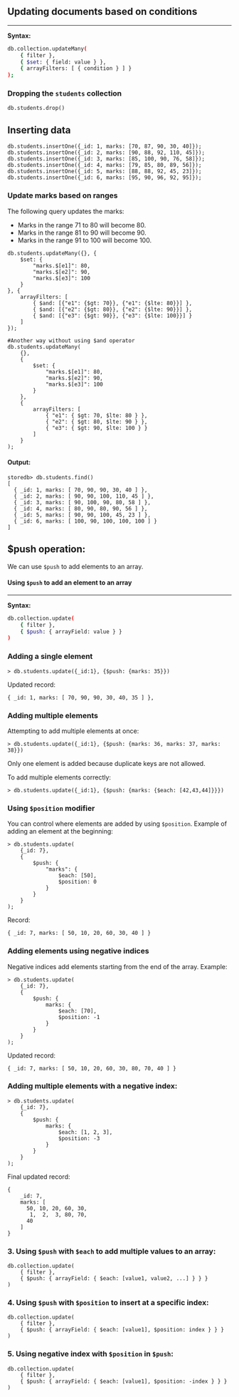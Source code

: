 ## Updating documents based on conditions
---
**Syntax:**
```bash
db.collection.updateMany(
    { filter },
    { $set: { field: value } },
    { arrayFilters: [ { condition } ] }
);
```

### Dropping the `students` collection
```shell
db.students.drop()
```

## Inserting data
```shell
db.students.insertOne({_id: 1, marks: [70, 87, 90, 30, 40]});   
db.students.insertOne({_id: 2, marks: [90, 88, 92, 110, 45]});   
db.students.insertOne({_id: 3, marks: [85, 100, 90, 76, 58]});   
db.students.insertOne({_id: 4, marks: [79, 85, 80, 89, 56]});   
db.students.insertOne({_id: 5, marks: [88, 88, 92, 45, 23]});   
db.students.insertOne({_id: 6, marks: [95, 90, 96, 92, 95]}); 
```

### Update marks based on ranges
The following query updates the marks:
- Marks in the range 71 to 80 will become 80.
- Marks in the range 81 to 90 will become 90.
- Marks in the range 91 to 100 will become 100.

```shell
db.students.updateMany({}, {
    $set: {
        "marks.$[e1]": 80,
        "marks.$[e2]": 90,
        "marks.$[e3]": 100
    }
}, {
    arrayFilters: [
        { $and: [{"e1": {$gt: 70}}, {"e1": {$lte: 80}}] },
        { $and: [{"e2": {$gt: 80}}, {"e2": {$lte: 90}}] },
        { $and: [{"e3": {$gt: 90}}, {"e3": {$lte: 100}}] }
    ]
});

#Another way without using $and operator
db.students.updateMany(  
    {},  
    {  
        $set: {  
            "marks.$[e1]": 80,  
            "marks.$[e2]": 90,  
            "marks.$[e3]": 100  
        }  
    },  
    {  
        arrayFilters: [  
            { "e1": { $gt: 70, $lte: 80 } },  
            { "e2": { $gt: 80, $lte: 90 } },  
            { "e3": { $gt: 90, $lte: 100 } }  
        ]  
    }  
);
```

#### Output:
```shell
storedb> db.students.find()
[
  { _id: 1, marks: [ 70, 90, 90, 30, 40 ] },
  { _id: 2, marks: [ 90, 90, 100, 110, 45 ] },
  { _id: 3, marks: [ 90, 100, 90, 80, 58 ] },
  { _id: 4, marks: [ 80, 90, 80, 90, 56 ] },
  { _id: 5, marks: [ 90, 90, 100, 45, 23 ] },
  { _id: 6, marks: [ 100, 90, 100, 100, 100 ] }
]
```

## $push operation:
We can use `$push` to add elements to an array.

####  Using `$push` to add an element to an array
---
**Syntax:**
```bash
db.collection.update(
    { filter },
    { $push: { arrayField: value } }
)
```

### Adding a single element
```shell
> db.students.update({_id:1}, {$push: {marks: 35}})
```
Updated record:
```shell
{ _id: 1, marks: [ 70, 90, 90, 30, 40, 35 ] },
```

### Adding multiple elements
Attempting to add multiple elements at once:
```shell
> db.students.update({_id:1}, {$push: {marks: 36, marks: 37, marks: 38}})
```
Only one element is added because duplicate keys are not allowed.

To add multiple elements correctly:
```shell
> db.students.update({_id:1}, {$push: {marks: {$each: [42,43,44]}}})
```

### Using `$position` modifier
You can control where elements are added by using `$position`. Example of adding an element at the beginning:
```shell
> db.students.update(
    {_id: 7},
    {
        $push: {
            "marks": {
                $each: [50],
                $position: 0
            }
        }
    }
);
```
Record:
```shell
{ _id: 7, marks: [ 50, 10, 20, 60, 30, 40 ] }
```

### Adding elements using negative indices
Negative indices add elements starting from the end of the array. Example:
```shell
> db.students.update(           
    {_id: 7},    
    {       
        $push: {          
            marks: {  
                $each: [70],       
                $position: -1  
            }    
        } 
    }
);
```

Updated record:
```shell
{ _id: 7, marks: [ 50, 10, 20, 60, 30, 80, 70, 40 ] }
```

### Adding multiple elements with a negative index:
```shell
> db.students.update(
    {_id: 7},
    {
        $push: {
            marks: {
                $each: [1, 2, 3],
                $position: -3
            }
        }
    }
);
```

Final updated record:
```shell
{
    _id: 7,
    marks: [
      50, 10, 20, 60, 30,
       1,  2,  3, 80, 70,
      40
    ]
}
```



### 3. Using `$push` with `$each` to add multiple values to an array:
```shell
db.collection.update(
    { filter },
    { $push: { arrayField: { $each: [value1, value2, ...] } } }
)
```

### 4. Using `$push` with `$position` to insert at a specific index:
```shell
db.collection.update(
    { filter },
    { $push: { arrayField: { $each: [value1], $position: index } } }
)
```

### 5. Using negative index with `$position` in `$push`:
```shell
db.collection.update(
    { filter },
    { $push: { arrayField: { $each: [value1], $position: -index } } }
)
```
